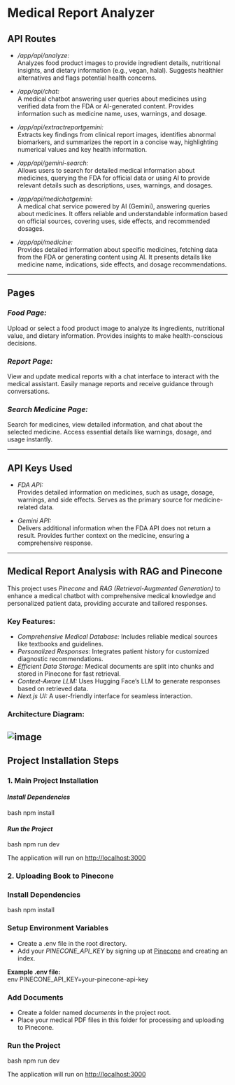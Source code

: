 # Medical Report Analyzer

## API Routes

- */app/api/analyze:*  
  Analyzes food product images to provide ingredient details, nutritional insights, and dietary information (e.g., vegan, halal). Suggests healthier alternatives and flags potential health concerns.

- */app/api/chat:*  
  A medical chatbot answering user queries about medicines using verified data from the FDA or AI-generated content. Provides information such as medicine name, uses, warnings, and dosage.

- */app/api/extractreportgemini:*  
  Extracts key findings from clinical report images, identifies abnormal biomarkers, and summarizes the report in a concise way, highlighting numerical values and key health information.

- */app/api/gemini-search:*  
  Allows users to search for detailed medical information about medicines, querying the FDA for official data or using AI to provide relevant details such as descriptions, uses, warnings, and dosages.

- */app/api/medichatgemini:*  
  A medical chat service powered by AI (Gemini), answering queries about medicines. It offers reliable and understandable information based on official sources, covering uses, side effects, and recommended dosages.

- */app/api/medicine:*  
  Provides detailed information about specific medicines, fetching data from the FDA or generating content using AI. It presents details like medicine name, indications, side effects, and dosage recommendations.

---

## Pages

### *Food Page:*  
Upload or select a food product image to analyze its ingredients, nutritional value, and dietary information. Provides insights to make health-conscious decisions.

### *Report Page:*  
View and update medical reports with a chat interface to interact with the medical assistant. Easily manage reports and receive guidance through conversations.

### *Search Medicine Page:*  
Search for medicines, view detailed information, and chat about the selected medicine. Access essential details like warnings, dosage, and usage instantly.

---

## API Keys Used

- *FDA API:*  
  Provides detailed information on medicines, such as usage, dosage, warnings, and side effects. Serves as the primary source for medicine-related data.

- *Gemini API:*  
  Delivers additional information when the FDA API does not return a result. Provides further context on the medicine, ensuring a comprehensive response.

---

## Medical Report Analysis with RAG and Pinecone

This project uses *Pinecone* and *RAG (Retrieval-Augmented Generation)* to enhance a medical chatbot with comprehensive medical knowledge and personalized patient data, providing accurate and tailored responses.

### Key Features:
- *Comprehensive Medical Database:* Includes reliable medical sources like textbooks and guidelines.
- *Personalized Responses:* Integrates patient history for customized diagnostic recommendations.
- *Efficient Data Storage:* Medical documents are split into chunks and stored in Pinecone for fast retrieval.
- *Context-Aware LLM:* Uses Hugging Face’s LLM to generate responses based on retrieved data.
- *Next.js UI:* A user-friendly interface for seamless interaction.

### Architecture Diagram:
![image](https://github.com/user-attachments/assets/f1e06762-e780-46bd-9a10-2fc7ae8d2b8e)
---

## Project Installation Steps

### 1. Main Project Installation

#### *Install Dependencies*  
bash
npm install


#### *Run the Project*  
bash
npm run dev


The application will run on [http://localhost:3000](http://localhost:3000)  

### 2. Uploading Book to Pinecone

### Install Dependencies  
bash
npm install  


### Setup Environment Variables  
- Create a .env file in the root directory.  
- Add your *PINECONE_API_KEY* by signing up at [Pinecone](https://www.pinecone.io/) and creating an index.  

**Example .env file:**  
env
PINECONE_API_KEY=your-pinecone-api-key  


### Add Documents  
- Create a folder named *documents* in the project root.  
- Place your medical PDF files in this folder for processing and uploading to Pinecone.  

### Run the Project  
bash
npm run dev  


The application will run on [http://localhost:3000](http://localhost:3000)